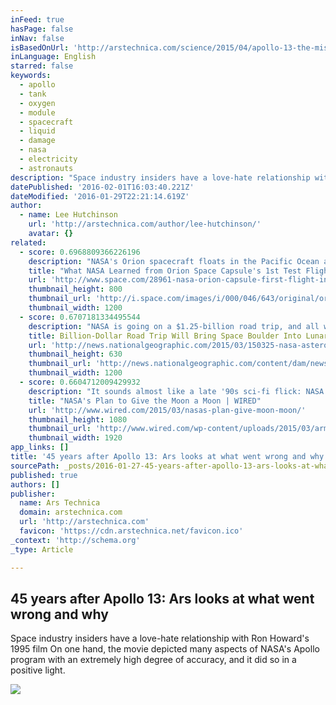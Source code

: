 ```yaml
---
inFeed: true
hasPage: false
inNav: false
isBasedOnUrl: 'http://arstechnica.com/science/2015/04/apollo-13-the-mistakes-the-explosion-and-six-hours-of-live-saving-decisions/'
inLanguage: English
starred: false
keywords:
  - apollo
  - tank
  - oxygen
  - module
  - spacecraft
  - liquid
  - damage
  - nasa
  - electricity
  - astronauts
description: "Space industry insiders have a love-hate relationship with Ron Howard's 1995 film On one hand, the movie depicted many aspects of NASA's Apollo program with an extremely high degree of accuracy, and it did so in a positive light."
datePublished: '2016-02-01T16:03:40.221Z'
dateModified: '2016-01-29T22:21:14.619Z'
author:
  - name: Lee Hutchinson
    url: 'http://arstechnica.com/author/lee-hutchinson/'
    avatar: {}
related:
  - score: 0.6968809366226196
    description: "NASA's Orion spacecraft floats in the Pacific Ocean after its first test flight, known as Exploration Flight Test-1 (EFT-1), on Dec. 5, 2014.Credit: U.S. Navy PASADENA, Calif. - NASA's Orion capsule, which the agency is developing to help get astronauts to Mars and other destinations in deep space, aced its first flight test on Dec."
    title: "What NASA Learned from Orion Space Capsule's 1st Test Flight"
    url: 'http://www.space.com/28961-nasa-orion-capsule-first-flight-interview.html'
    thumbnail_height: 800
    thumbnail_url: 'http://i.space.com/images/i/000/046/643/original/orion-capsule-pacific-ocean.jpg?1427513546'
    thumbnail_width: 1200
  - score: 0.6707181334495544
    description: "NASA is going on a $1.25-billion road trip, and all we're getting is this lousy boulder. Today, the space agency announced a modified plan for its Asteroid Redirect Mission: Instead of bringing an entire asteroid back to lunar orbit, an uncrewed spacecraft will snag a boulder."
    title: Billion-Dollar Road Trip Will Bring Space Boulder Into Lunar Orbit
    url: 'http://news.nationalgeographic.com/2015/03/150325-nasa-asteroid-boulder-collection-mission-space/'
    thumbnail_height: 630
    thumbnail_url: 'http://news.nationalgeographic.com/content/dam/news/seo/national-geographic.jpg'
    thumbnail_width: 1200
  - score: 0.6604712009429932
    description: "It sounds almost like a late '90s sci-fi flick: NASA sends a spacecraft to an asteroid, plucks a boulder off its surface with a robotic claw, and brings it back in orbit around the moon. Then, brave astronaut heroes go and study the space rock up close-and bring samples back to Earth."
    title: "NASA's Plan to Give the Moon a Moon | WIRED"
    url: 'http://www.wired.com/2015/03/nasas-plan-give-moon-moon/'
    thumbnail_height: 1080
    thumbnail_url: 'http://www.wired.com/wp-content/uploads/2015/03/arm-starry-eva-1.jpg'
    thumbnail_width: 1920
app_links: []
title: '45 years after Apollo 13: Ars looks at what went wrong and why'
sourcePath: _posts/2016-01-27-45-years-after-apollo-13-ars-looks-at-what-went-wrong-and-w.md
published: true
authors: []
publisher:
  name: Ars Technica
  domain: arstechnica.com
  url: 'http://arstechnica.com'
  favicon: 'https://cdn.arstechnica.net/favicon.ico'
_context: 'http://schema.org'
_type: Article

---
```

<article style=""><h1>45 years after Apollo 13: Ars looks at what went wrong and why</h1><p>Space industry insiders have a love-hate relationship with Ron Howard's 1995 film On one hand, the movie depicted many aspects of NASA's Apollo program with an extremely high degree of accuracy, and it did so in a positive light.</p><img src="http://cdn.arstechnica.net/wp-content/uploads/2015/04/AS13-59-8500HR-980x798.jpg" /></article>